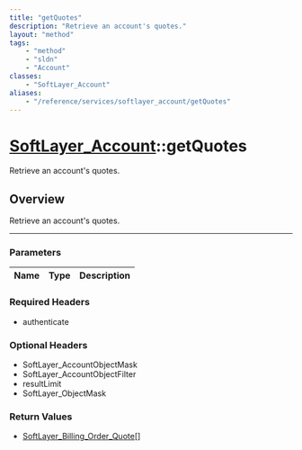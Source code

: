 ```yaml
---
title: "getQuotes"
description: "Retrieve an account's quotes."
layout: "method"
tags:
    - "method"
    - "sldn"
    - "Account"
classes:
    - "SoftLayer_Account"
aliases:
    - "/reference/services/softlayer_account/getQuotes"
---
```

# [SoftLayer_Account](/reference/services/SoftLayer_Account)::getQuotes


Retrieve an account's quotes.


## Overview 
Retrieve an account's quotes.

-----

### Parameters 
|Name | Type | Description |
| --- | --- | --- |


### Required Headers
* authenticate


### Optional Headers
* SoftLayer_AccountObjectMask
* SoftLayer_AccountObjectFilter
* resultLimit
* SoftLayer_ObjectMask

### Return Values
* <a href='/reference/datatypes/SoftLayer_Billing_Order_Quote'>SoftLayer_Billing_Order_Quote[] </a>




